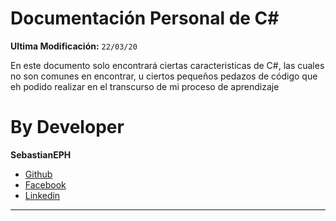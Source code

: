 # Documentación Personal de C# 
**Ultima Modificación:**  `22/03/20`

En este documento solo encontrará ciertas caracteristicas de C#, las cuales no son comunes en encontrar, u ciertos pequeños pedazos de código que eh podido realizar en el transcurso de mi proceso de aprendizaje



##
##
##
##
##
##
##
##
##
##
# By Developer
**SebastianEPH**
- [Github](https://github.com/SebastianEPH)
- [Facebook](https://www.facebook.com/SebastianEPH)
- [Linkedin](https://www.linkedin.com/in/sebastianeph/)
---